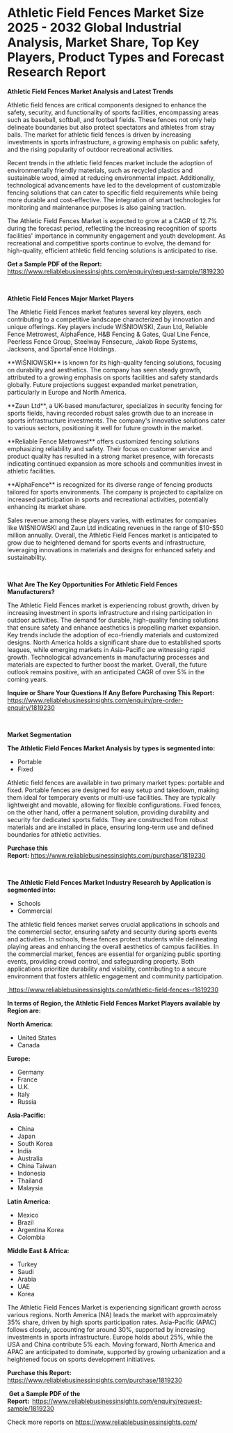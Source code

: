 <p><h1>Athletic Field Fences Market Size 2025 - 2032 Global Industrial Analysis, Market Share, Top Key Players, Product Types and Forecast Research Report</h1></p><p><strong>Athletic Field Fences Market Analysis and Latest Trends</strong></p>
<p><p>Athletic field fences are critical components designed to enhance the safety, security, and functionality of sports facilities, encompassing areas such as baseball, softball, and football fields. These fences not only help delineate boundaries but also protect spectators and athletes from stray balls. The market for athletic field fences is driven by increasing investments in sports infrastructure, a growing emphasis on public safety, and the rising popularity of outdoor recreational activities.</p><p>Recent trends in the athletic field fences market include the adoption of environmentally friendly materials, such as recycled plastics and sustainable wood, aimed at reducing environmental impact. Additionally, technological advancements have led to the development of customizable fencing solutions that can cater to specific field requirements while being more durable and cost-effective. The integration of smart technologies for monitoring and maintenance purposes is also gaining traction. </p><p>The Athletic Field Fences Market is expected to grow at a CAGR of 12.7% during the forecast period, reflecting the increasing recognition of sports facilities' importance in community engagement and youth development. As recreational and competitive sports continue to evolve, the demand for high-quality, efficient athletic field fencing solutions is anticipated to rise.</p></p>
<p><strong>Get a Sample PDF of the Report:&nbsp;</strong> <a href="https://www.reliablebusinessinsights.com/enquiry/request-sample/1819230?utm_campaign=3582&utm_medium=2&utm_source=Github&utm_content=ia&utm_term=12042025&utm_id=athletic-field-fences">https://www.reliablebusinessinsights.com/enquiry/request-sample/1819230</a></p>
<p>&nbsp;</p>
<p><strong>Athletic Field Fences Major Market Players</strong></p>
<p><p>The Athletic Field Fences market features several key players, each contributing to a competitive landscape characterized by innovation and unique offerings. Key players include WIŚNIOWSKI, Zaun Ltd, Reliable Fence Metrowest, AlphaFence, H&B Fencing & Gates, Qual Line Fence, Peerless Fence Group, Steelway Fensecure, Jakob Rope Systems, Jacksons, and SportaFence Holdings.</p><p>**WIŚNIOWSKI** is known for its high-quality fencing solutions, focusing on durability and aesthetics. The company has seen steady growth, attributed to a growing emphasis on sports facilities and safety standards globally. Future projections suggest expanded market penetration, particularly in Europe and North America.</p><p>**Zaun Ltd**, a UK-based manufacturer, specializes in security fencing for sports fields, having recorded robust sales growth due to an increase in sports infrastructure investments. The company's innovative solutions cater to various sectors, positioning it well for future growth in the market.</p><p>**Reliable Fence Metrowest** offers customized fencing solutions emphasizing reliability and safety. Their focus on customer service and product quality has resulted in a strong market presence, with forecasts indicating continued expansion as more schools and communities invest in athletic facilities.</p><p>**AlphaFence** is recognized for its diverse range of fencing products tailored for sports environments. The company is projected to capitalize on increased participation in sports and recreational activities, potentially enhancing its market share.</p><p>Sales revenue among these players varies, with estimates for companies like WIŚNIOWSKI and Zaun Ltd indicating revenues in the range of $10-$50 million annually. Overall, the Athletic Field Fences market is anticipated to grow due to heightened demand for sports events and infrastructure, leveraging innovations in materials and designs for enhanced safety and sustainability.</p></p>
<p>&nbsp;</p>
<p><strong>What Are The Key Opportunities For Athletic Field Fences Manufacturers?</strong></p>
<p><p>The Athletic Field Fences market is experiencing robust growth, driven by increasing investment in sports infrastructure and rising participation in outdoor activities. The demand for durable, high-quality fencing solutions that ensure safety and enhance aesthetics is propelling market expansion. Key trends include the adoption of eco-friendly materials and customized designs. North America holds a significant share due to established sports leagues, while emerging markets in Asia-Pacific are witnessing rapid growth. Technological advancements in manufacturing processes and materials are expected to further boost the market. Overall, the future outlook remains positive, with an anticipated CAGR of over 5% in the coming years.</p></p>
<p><strong>Inquire or Share Your Questions If Any Before Purchasing This Report:</strong> <a href="https://www.reliablebusinessinsights.com/enquiry/pre-order-enquiry/1819230?utm_campaign=3582&utm_medium=2&utm_source=Github&utm_content=ia&utm_term=12042025&utm_id=athletic-field-fences">https://www.reliablebusinessinsights.com/enquiry/pre-order-enquiry/1819230</a></p>
<p>&nbsp;</p>
<p><strong>Market Segmentation</strong></p>
<p><strong>The Athletic Field Fences Market Analysis by types is segmented into:</strong></p>
<p><ul><li>Portable</li><li>Fixed</li></ul></p>
<p><p>Athletic field fences are available in two primary market types: portable and fixed. Portable fences are designed for easy setup and takedown, making them ideal for temporary events or multi-use facilities. They are typically lightweight and movable, allowing for flexible configurations. Fixed fences, on the other hand, offer a permanent solution, providing durability and security for dedicated sports fields. They are constructed from robust materials and are installed in place, ensuring long-term use and defined boundaries for athletic activities.</p></p>
<p><strong>Purchase this Report:&nbsp;</strong><a href="https://www.reliablebusinessinsights.com/purchase/1819230?utm_campaign=3582&utm_medium=2&utm_source=Github&utm_content=ia&utm_term=12042025&utm_id=athletic-field-fences">https://www.reliablebusinessinsights.com/purchase/1819230</a></p>
<p>&nbsp;</p>
<p><strong>The Athletic Field Fences Market Industry Research by Application is segmented into:</strong></p>
<p><ul><li>Schools</li><li>Commercial</li></ul></p>
<p><p>The athletic field fences market serves crucial applications in schools and the commercial sector, ensuring safety and security during sports events and activities. In schools, these fences protect students while delineating playing areas and enhancing the overall aesthetics of campus facilities. In the commercial market, fences are essential for organizing public sporting events, providing crowd control, and safeguarding property. Both applications prioritize durability and visibility, contributing to a secure environment that fosters athletic engagement and community participation.</p></p>
<p><a href="https://www.reliablebusinessinsights.com/athletic-field-fences-r1819230?utm_campaign=3582&utm_medium=2&utm_source=Github&utm_content=ia&utm_term=12042025&utm_id=athletic-field-fences">&nbsp;https://www.reliablebusinessinsights.com/athletic-field-fences-r1819230</a></p>
<p><strong>In terms of Region, the Athletic Field Fences Market Players available by Region are:</strong></p>
<p>
    <p> <strong> North America: </strong>
        <ul>
            <li>United States</li>
            <li>Canada</li>
        </ul>
        </p> 
    <p> <strong> Europe: </strong>
        <ul>
            <li>Germany</li>
            <li>France</li>
            <li>U.K.</li>
            <li>Italy</li>
            <li>Russia</li>
        </ul>
        </p> 
    <p> <strong> Asia-Pacific: </strong>
        <ul>
            <li>China</li>
            <li>Japan</li>
            <li>South Korea</li>
            <li>India</li>
            <li>Australia</li>
            <li>China Taiwan</li>
            <li>Indonesia</li>
            <li>Thailand</li>
            <li>Malaysia</li>
        </ul>
        </p> 
    <p> <strong> Latin America: </strong>
        <ul>
            <li>Mexico</li>
            <li>Brazil</li>
            <li>Argentina Korea</li>
            <li>Colombia</li>
        </ul>
        </p> 
    <p> <strong> Middle East & Africa: </strong>
        <ul>
            <li>Turkey</li>
            <li>Saudi</li>
            <li>Arabia</li>
            <li>UAE</li>
            <li>Korea</li>
        </ul>
    </p>
    </p>
<p><p>The Athletic Field Fences Market is experiencing significant growth across various regions. North America (NA) leads the market with approximately 35% share, driven by high sports participation rates. Asia-Pacific (APAC) follows closely, accounting for around 30%, supported by increasing investments in sports infrastructure. Europe holds about 25%, while the USA and China contribute 5% each. Moving forward, North America and APAC are anticipated to dominate, supported by growing urbanization and a heightened focus on sports development initiatives.</p></p>
<p><strong>Purchase this Report: </strong><a href="https://www.reliablebusinessinsights.com/purchase/1819230?utm_campaign=3582&utm_medium=2&utm_source=Github&utm_content=ia&utm_term=12042025&utm_id=athletic-field-fences">https://www.reliablebusinessinsights.com/purchase/1819230</a></p>
<p>&nbsp;<strong>Get a Sample PDF of the Report:&nbsp;&nbsp;</strong><a href="https://www.reliablebusinessinsights.com/enquiry/request-sample/1819230?utm_campaign=3582&utm_medium=2&utm_source=Github&utm_content=ia&utm_term=12042025&utm_id=athletic-field-fences">https://www.reliablebusinessinsights.com/enquiry/request-sample/1819230</a></p>
<p><strong></strong></p>
<p>Check more reports on <a href="https://www.reliablebusinessinsights.com/?utm_campaign=3582&utm_medium=2&utm_source=Github&utm_content=ia&utm_term=12042025&utm_id=athletic-field-fences">https://www.reliablebusinessinsights.com/</a></p>